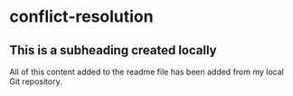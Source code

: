 # conflict-resolution 

## This is a subheading created locally

All of this content added to the readme file has been added from my local Git repository.